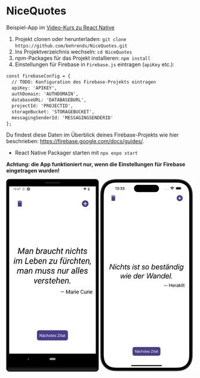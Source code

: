 # NiceQuotes

Beispiel-App im [Video-Kurs zu React Native](https://www.udemy.com/react-native-einstieg/)

1. Projekt clonen oder herunterladen: `git clone https://github.com/behrends/NiceQuotes.git`
1. Ins Projektverzeichnis wechseln: `cd NiceQuotes`
1. npm-Packages für das Projekt installieren: `npm install`
1. Einstellungen für Firebase in `Firebase.js` eintragen (`apiKey` etc.):

```
const firebaseConfig = {
  // TODO: Konfiguration des Firebase-Projekts eintragen
  apiKey: 'APIKEY',
  authDomain: 'AUTHDOMAIN',
  databaseURL: 'DATABASEBURL',
  projectId: 'PROJECTID',
  storageBucket: 'STORAGEBUCKET',
  messagingSenderId: 'MESSAGINGSENDERID'
};
```

Du findest diese Daten im Überblick deines Firebase-Projekts wie hier beschrieben: https://firebase.google.com/docs/guides/.

- React Native Packager starten mit `npx expo start`

**Achtung: die App funktioniert nur, wenn die Einstellungen für Firebase eingetragen wurden!**

![Screenshots der App](./assets/AppScreenshots.png)

